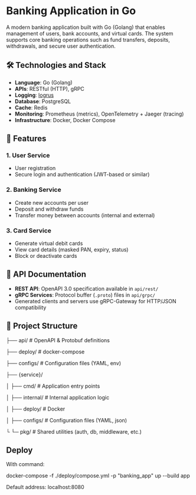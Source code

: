 # Banking Application in Go

A modern banking application built with Go (Golang) that enables management of users, bank accounts, and virtual cards. The system supports core banking operations such as fund transfers, deposits, withdrawals, and secure user authentication.

## 🛠 Technologies and Stack

- **Language**: Go (Golang)
- **APIs**: RESTful (HTTP), gRPC
- **Logging**: [logrus](https://github.com/sirupsen/logrus)
- **Database**: PostgreSQL
- **Cache**: Redis
- **Monitoring**: Prometheus (metrics), OpenTelemetry + Jaeger (tracing)
- **Infrastructure**: Docker, Docker Compose

## 🚀 Features

### 1. User Service
- User registration
- Secure login and authentication (JWT-based or similar)

### 2. Banking Service
- Create new accounts per user
- Deposit and withdraw funds
- Transfer money between accounts (internal and external)

### 3. Card Service
- Generate virtual debit cards
- View card details (masked PAN, expiry, status)
- Block or deactivate cards

## 📌 API Documentation

- **REST API**: OpenAPI 3.0 specification available in `api/rest/`
- **gRPC Services**: Protocol buffer (`.proto`) files in `api/grpc/`
- Generated clients and servers use gRPC-Gateway for HTTP/JSON compatibility

## 🧪 Project Structure

├── api/ # OpenAPI & Protobuf definitions

├── deploy/ # docker-compose

├── configs/ # Configuration files (YAML, env)

├── {service}/

│ ├── cmd/ # Application entry points

│ ├── internal/ # Internal application logic

│ ├── deploy/ # Docker

│ ├── configs/ # Configuration files (YAML, json)

└ └─ pkg/ # Shared utilities (auth, db, middleware, etc.)

## Deploy

With command:

docker-compose -f ./deploy/compose.yml -p "banking_app" up --build app

Default address: localhost:8080
